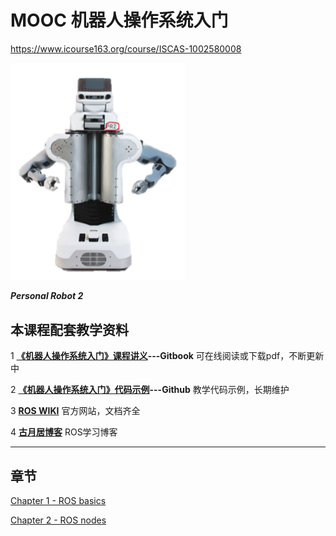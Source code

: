 # MOOC 机器人操作系统入门

https://www.icourse163.org/course/ISCAS-1002580008

<img src="/cover_img/image-20210209184302803.png" alt="image-20210209184302803" style="zoom:50%;" /> 

***Personal Robot 2*** 



## 本课程配套教学资料

1 [**《机器人操作系统入门》课程讲义**](https://sychaichangkun.gitbooks.io/ros-tutorial-icourse163/content/)**---Gitbook**    可在线阅读或下载pdf，不断更新中

2 [**《机器人操作系统入门》代码示例**](https://github.com/DroidAITech/ROS-Academy-for-Beginners)**---Github**     教学代码示例，长期维护

3 [**ROS WIKI**](https://wiki.ros.org/)          官方网站，文档齐全

4 [**古月居博客**](https://www.guyuehome.com/)          ROS学习博客



---

## 章节

[Chapter 1 - ROS basics](./chapter/week1-ros.html)

[Chapter 2 - ROS nodes](./chapter/week2-communication.html)